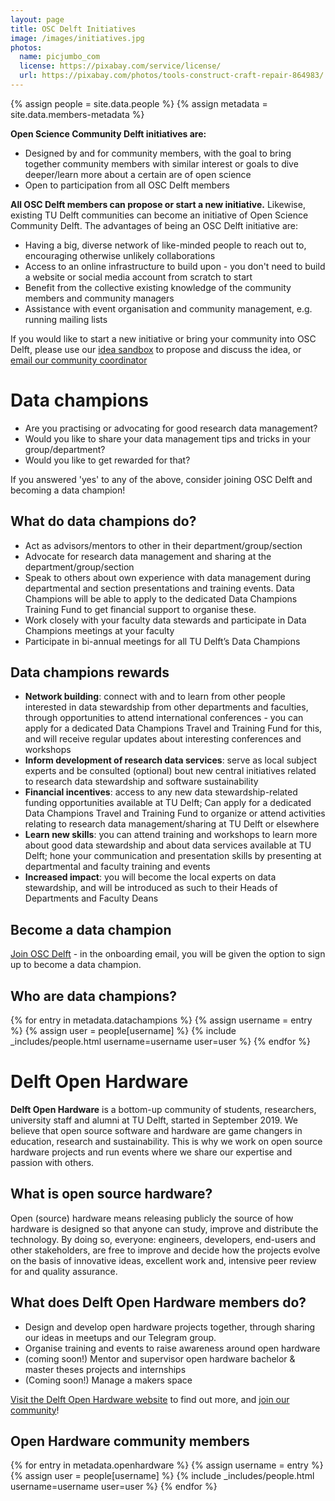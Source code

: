 ```yaml
---
layout: page
title: OSC Delft Initiatives
image: /images/initiatives.jpg
photos:
  name: picjumbo_com
  license: https://pixabay.com/service/license/
  url: https://pixabay.com/photos/tools-construct-craft-repair-864983/
---
```


{% assign people = site.data.people %}
{% assign metadata = site.data.members-metadata %}

**Open Science Community Delft initiatives are:**
- Designed by and for community members, with the goal to bring together community members with similar interest or goals to dive deeper/learn more about a certain are of open science
- Open to participation from all OSC Delft members

**All OSC Delft members can propose or start a new initiative.** Likewise, existing TU Delft communities can become an initiative of Open Science Community Delft. The advantages of being an OSC Delft initiative are:
- Having a big, diverse network of like-minded people to reach out to, encouraging otherwise unlikely collaborations
- Access to an online infrastructure to build upon - you don't need to build a website or social media account from scratch to start
- Benefit from the collective existing knowledge of the community members and community managers
- Assistance with event organisation and community management, e.g. running mailing lists

If you would like to start a new initiative or bring your community into OSC Delft, please use our [idea sandbox](https://github.com/osc-delft/ideas-and-plans) to propose and discuss the idea, or [email our community coordinator](mailto:f.tsang@tudelft.nl)

# Data champions

- Are you practising or advocating for good research data management?
- Would you like to share your data management tips and tricks in your group/department?
- Would you like to get rewarded for that?

If you answered 'yes' to any of the above, consider joining OSC Delft and becoming a data champion!

## What do data champions do?
- Act as advisors/mentors to other in their department/group/section
- Advocate for research data management and sharing at the department/group/section
- Speak to others about own experience with data management during departmental and section presentations and training events. Data Champions will be able to apply to the dedicated Data Champions Training Fund to get financial support to organise these.
- Work closely with your faculty data stewards and participate in Data Champions meetings at your faculty
- Participate in bi-annual meetings for all TU Delft’s Data Champions

## Data champions rewards
- **Network building**: connect with and to learn from other people interested in data stewardship from other departments and faculties, through opportunities to attend international conferences - you can apply for a dedicated Data Champions Travel and Training Fund for this, and will receive regular updates about interesting conferences and workshops
- **Inform development of research data services**: serve as local subject experts and be consulted (optional) bout new central initiatives related to research data stewardship and software sustainability
- **Financial incentives**: access to any new data stewardship-related funding opportunities available at TU Delft; Can apply for a dedicated Data Champions Travel and Training Fund to organize or attend activities relating to research data management/sharing at TU Delft or elsewhere
- **Learn new skills**: you can attend training and workshops to learn more about good data stewardship and about data services available at TU Delft; hone your communication and presentation skills by presenting at departmental and faculty training and events
- **Increased impact**: you will become the local experts on data stewardship, and will be introduced as such to their Heads of Departments and Faculty Deans

## Become a data champion
[Join OSC Delft](https://osc-delft.io/join) - in the onboarding email, you will be given the option to sign up to become a data champion.

## Who are data champions?

<div id = "datachampions" class="people">
{% for entry in metadata.datachampions %}
    {% assign username = entry %}
    {% assign user = people[username] %}
    {% include _includes/people.html username=username user=user %}
{% endfor %}
</div>

# Delft Open Hardware

**Delft Open Hardware** is a bottom-up community of students, researchers, university staff and alumni at TU Delft, started in September 2019. We believe that open source software and hardware are game changers in education, research and sustainability. This is why we work on open source hardware projects and run events where we share our expertise and passion with others.

## What is open source hardware?
Open (source) hardware means releasing publicly the source of how hardware is designed so that anyone can study, improve and distribute the technology. By doing so, everyone: engineers, developers, end-users and other stakeholders, are free to improve and decide how the projects evolve on the basis of innovative ideas,
excellent work and, intensive peer review for and quality assurance.

## What does Delft Open Hardware members do?
- Design and develop open hardware projects together, through sharing our ideas in meetups and our Telegram group.
- Organise training and events to raise awareness around open hardware
- (coming soon!) Mentor and supervisor open hardware bachelor & master theses projects and internships
- (Coming soon!) Manage a makers space

[Visit the Delft Open Hardware website](https://delftopenhardware.nl/) to find out more, and [join our community](https://docs.google.com/forms/d/e/1FAIpQLSdSR4w9Im24kFD_bJfGQ3pl8TsqOAIqJUTgEa9Rm22RzcAwkg/viewform)!

## Open Hardware community members

<div id = "openhardware" class="people">
{% for entry in metadata.openhardware %}
    {% assign username = entry %}
    {% assign user = people[username] %}
    {% include _includes/people.html username=username user=user %}
{% endfor %}
</div>
